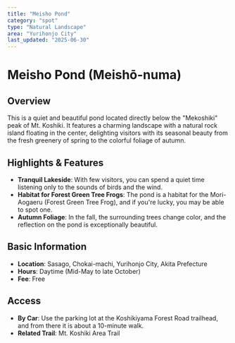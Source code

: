 ```yaml
---
title: "Meisho Pond"
category: "spot"
type: "Natural Landscape"
area: "Yurihonjo City"
last_updated: "2025-06-30"
---
```


# Meisho Pond (Meishō-numa)

## Overview
This is a quiet and beautiful pond located directly below the "Mekoshiki" peak of Mt. Koshiki. It features a charming landscape with a natural rock island floating in the center, delighting visitors with its seasonal beauty from the fresh greenery of spring to the colorful foliage of autumn.

## Highlights & Features
- **Tranquil Lakeside**: With few visitors, you can spend a quiet time listening only to the sounds of birds and the wind.
- **Habitat for Forest Green Tree Frogs**: The pond is a habitat for the Mori-Aogaeru (Forest Green Tree Frog), and if you're lucky, you may be able to spot one.
- **Autumn Foliage**: In the fall, the surrounding trees change color, and the reflection on the pond is exceptionally beautiful.

## Basic Information
- **Location**: Sasago, Chokai-machi, Yurihonjo City, Akita Prefecture
- **Hours**: Daytime (Mid-May to late October)
- **Fee**: Free

## Access
- **By Car**: Use the parking lot at the Koshikiyama Forest Road trailhead, and from there it is about a 10-minute walk.
- **Related Trail**: Mt. Koshiki Area Trail